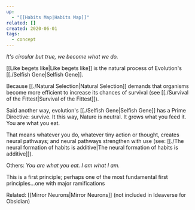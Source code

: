 ```yaml
---
up:
  - "[[Habits Map|Habits Map]]"
related: []
created: 2020-06-01
tags:
  - concept
---
```

 *It's circular but true, we become what we do.*

[[Like begets like|Like begets like]] is the natural process of Evolution's [[./Selfish Gene|Selfish Gene]]. 

Because [[./Natural Selection|Natural Selection]] demands that organisms become more efficient to increase its chances of survival (see [[./Survival of the Fittest|Survival of the Fittest]]). 

Said another way, evolution's [[./Selfish Gene|Selfish Gene]] has a Prime Directive: survive. It this way, Nature is neutral. It grows what you feed it. You are what you eat. 

That means whatever you do, whatever tiny action or thought, creates neural pathways; and neural pathways strengthen with use (see: [[./The neural formation of habits is additive|The neural formation of habits is additive]]).

Others: *You are what you eat. I am what I am.*

This is a first principle; perhaps one of the most fundamental first principles...one with major ramifications 

Related: [[Mirror Neurons|Mirror Neurons]] (not included in Ideaverse for Obsidian)

